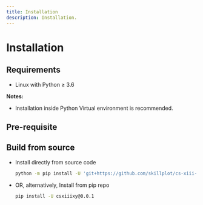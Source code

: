 ```yaml
---
title: Installation
description: Installation.
---
```



# Installation


## Requirements

* Linux with Python ≥ 3.6

**Notes:**

* Installation inside Python Virtual environment is recommended.


## Pre-requisite

## Build from source

* Install directly from source code
    ```bash
    python -m pip install -U 'git+https://github.com/skillplot/cs-xiii-xy.git'
    ```
* OR, alternatively, Install from pip repo
    ```bash
    pip install -U csxiiixy@0.0.1
    ```
